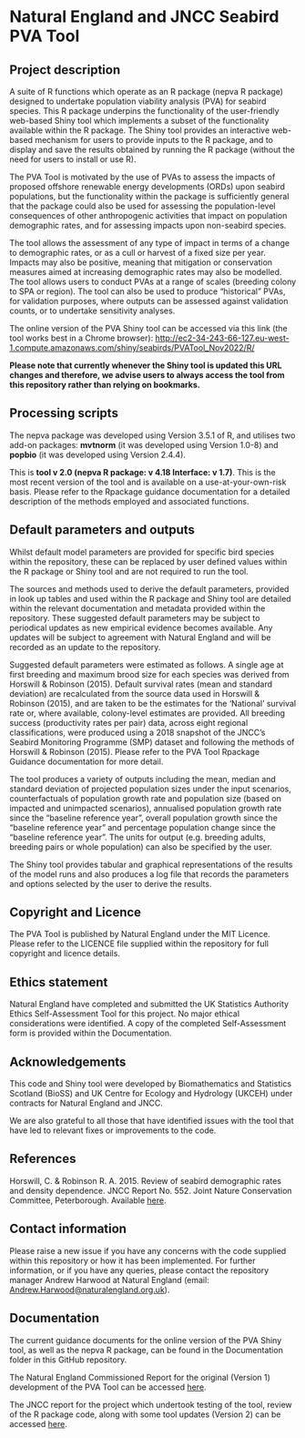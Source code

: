 # Natural England and JNCC Seabird PVA Tool

## Project description

A suite of R functions which operate as an R package (nepva R package) designed to undertake population viability analysis (PVA) for seabird species. This R package underpins the functionality of the user-friendly web-based Shiny tool which implements a subset of the functionality available within the R package. The Shiny tool provides an interactive web-based mechanism for users to provide inputs to the R package, and to display and save the results obtained by running the R package (without the need for users to install or use R).

The PVA Tool is motivated by the use of PVAs to assess the impacts of proposed offshore renewable energy developments (ORDs) upon seabird populations, but the functionality within the package is sufficiently general that the package could also be used for assessing the population-level consequences of other anthropogenic activities that impact on population demographic rates, and for assessing impacts upon non-seabird species.

The tool allows the assessment of any type of impact in terms of a change to demographic rates, or as a cull or harvest of a fixed size per year. Impacts may also be positive, meaning that mitigation or conservation measures aimed at increasing demographic rates may also be modelled. The tool allows users to conduct PVAs at a range of scales (breeding colony to SPA or region). 
The tool can also be used to produce “historical” PVAs, for validation purposes, where outputs can be assessed against validation counts, or to undertake sensitivity analyses.

The online version of the PVA Shiny tool can be accessed via this link (the tool works best in a Chrome browser):
http://ec2-34-243-66-127.eu-west-1.compute.amazonaws.com/shiny/seabirds/PVATool_Nov2022/R/

**Please note that currently whenever the Shiny tool is updated this URL changes and therefore, we advise users to always access the tool from this repository rather than relying on bookmarks.** 

## Processing scripts

The nepva package was developed using Version 3.5.1 of R, and utilises two add-on packages: **mvtnorm** (it was developed using Version 1.0-8) and **popbio** (it was developed using Version 2.4.4).

This is **tool v 2.0 (nepva R package: v 4.18 Interface: v 1.7)**. This is the most recent version of the tool and is available on a use-at-your-own-risk basis. Please refer to the Rpackage guidance documentation for a detailed description of the methods employed and associated functions.

## Default parameters and outputs

Whilst default model parameters are provided for specific bird species within the repository, these can be replaced by user defined values within the R package or Shiny tool and are not required to run the tool.

The sources and methods used to derive the default parameters, provided in look up tables and used within the R package and Shiny tool are detailed within the relevant documentation and metadata provided within the repository. These suggested default parameters may be subject to periodical updates as new empirical evidence becomes available. Any updates will be subject to agreement with Natural England and will be recorded as an update to the repository. 

Suggested default parameters were estimated as follows. A single age at first breeding and maximum brood size for each species was derived from Horswill & Robinson (2015).  Default survival rates (mean and standard deviation) are recalculated from the source data used in Horswill & Robinson (2015), and are taken to be the estimates for the ‘National’ survival rate or, where available, colony-level estimates are provided. All breeding success (productivity rates per pair) data, across eight regional classifications, were produced using a 2018 snapshot of the JNCC’s Seabird Monitoring Programme (SMP) dataset and following the methods of Horswill & Robinson (2015). Please refer to the PVA Tool Rpackage Guidance documentation for more detail.

The tool produces a variety of outputs including the mean, median and standard deviation of projected population sizes under the input scenarios, counterfactuals of population growth rate and population size (based on impacted and unimpacted scenarios), annualised population growth rate since the “baseline reference year”, overall population growth since the “baseline reference year” and percentage population change since the “baseline reference year”. The units for output (e.g. breeding adults, breeding pairs or whole population) can also be specified by the user.

The Shiny tool provides tabular and graphical representations of the results of the model runs and also produces a log file that records the parameters and options selected by the user to derive the results.  

## Copyright and Licence

The PVA Tool is published by Natural England under the MIT Licence. Please refer to the LICENCE file supplied within the repository for full copyright and licence details.

## Ethics statement

Natural England have completed and submitted the UK Statistics Authority Ethics Self-Assessment Tool for this project. No major ethical considerations were identified. A copy of the completed Self-Assessment form is provided within the Documentation. 

## Acknowledgements

This code and Shiny tool were developed by Biomathematics and Statistics Scotland (BioSS) and UK Centre for Ecology and Hydrology (UKCEH) under contracts for Natural England and JNCC. 

We are also grateful to all those that have identified issues with the tool that have led to relevant fixes or improvements to the code.

## References

Horswill, C. & Robinson R. A. 2015. Review of seabird demographic rates and density dependence. JNCC Report No. 552. Joint Nature Conservation Committee, Peterborough. Available [here](https://data.jncc.gov.uk/data/897c2037-56d0-42c8-b828-02c0c9c12d13/JNCC-Report-552-REVISED-WEB.pdf). 

## Contact information

Please raise a new issue if you have any concerns with the code supplied within this repository or how it has been implemented. For further information, or if you have any queries, please contact the repository manager Andrew Harwood at Natural England (email: Andrew.Harwood@naturalengland.org.uk). 

## Documentation

The current guidance documents for the online version of the PVA Shiny tool, as well as the nepva R package, can be found in the Documentation folder in this GitHub repository.

The Natural England Commissioned Report for the original (Version 1) development of the PVA Tool can be accessed [here](http://publications.naturalengland.org.uk/publication/4926995073073152).

The JNCC report for the project which undertook testing of the tool, review of the R package code, along with some tool updates (Version 2) can be accessed [here](https://hub.jncc.gov.uk/assets/302a7a51-fe29-4633-95d1-b3ef458cb79a).

